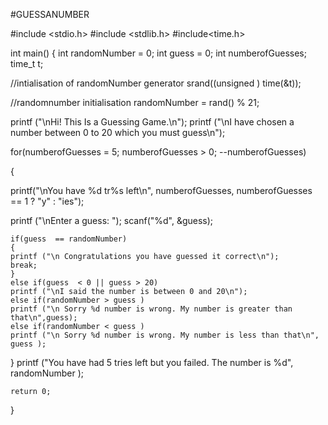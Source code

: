 #GUESSANUMBER











#include <stdio.h>
#include <stdlib.h>
#include<time.h>

int main()
{
int randomNumber = 0;
int guess = 0;
int numberofGuesses;
time_t t;

//intialisation of randomNumber generator
srand((unsigned ) time(&t));

//randomnumber initialisation
randomNumber = rand() % 21;

printf ("\nHi! This Is a Guessing Game.\n");
printf ("\nI have chosen a number between 0 to 20 which you must guess\n");


for(numberofGuesses = 5; numberofGuesses > 0; --numberofGuesses)

{

printf("\nYou have %d tr%s left\n", numberofGuesses, numberofGuesses == 1 ? "y" : "ies");

printf ("\nEnter a guess: ");
scanf("%d", &guess);

    if(guess  == randomNumber)
    {
    printf ("\n Congratulations you have guessed it correct\n");
    break;
    }
    else if(guess  < 0 || guess > 20)
    printf ("\nI said the number is between 0 and 20\n");
    else if(randomNumber > guess )
    printf ("\n Sorry %d number is wrong. My number is greater than that\n",guess);
    else if(randomNumber < guess )
    printf ("\n Sorry %d number is wrong. My number is less than that\n", guess );
     
}
printf ("You have had 5 tries left but you failed. The number is %d", randomNumber );


    return 0;
}
